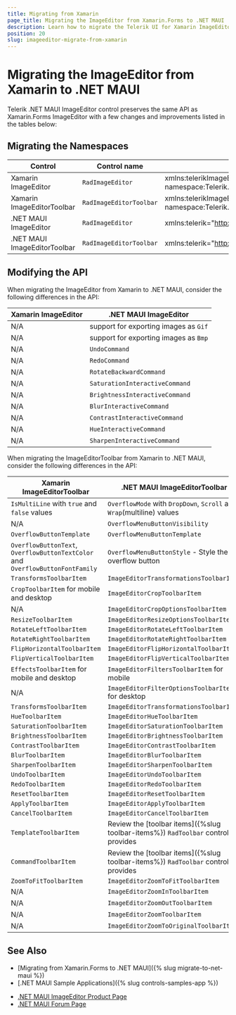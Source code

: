 ```yaml
---
title: Migrating from Xamarin
page_title: Migrating the ImageEditor from Xamarin.Forms to .NET MAUI
description: Learn how to migrate the Telerik UI for Xamarin ImageEditor to the Telerik UI for .NET MAUI framework by updating the namespaces and the incompatible NuGet packages.
position: 20
slug: imageeditor-migrate-from-xamarin
---
```


# Migrating the ImageEditor from Xamarin to .NET MAUI

Telerik .NET MAUI ImageEditor control preserves the same API as Xamarin.Forms ImageEditor with a few changes and improvements listed in the tables below:

## Migrating the Namespaces

| Control | Control name | XAML Namespcace | C# Namespace|
| --------------- | --------------- | --------------- | --------------- |
| Xamarin ImageEditor | `RadImageEditor` | xmlns:telerikImageEditor="clr-namespace:Telerik.XamarinForms.ImageEditor;assembly=Telerik.XamarinForms.ImageEditor" | using Telerik.XamarinForms.ImageEditor; |
| Xamarin ImageEditorToolbar | `RadImageEditorToolbar` | xmlns:telerikImageEditor="clr-namespace:Telerik.XamarinForms.ImageEditor;assembly=Telerik.XamarinForms.ImageEditor" | using Telerik.XamarinForms.ImageEditor; |
| .NET MAUI ImageEditor | `RadImageEditor` | xmlns:telerik="http://schemas.telerik.com/2022/xaml/maui" | using Telerik.Maui.Controls; |
| .NET MAUI ImageEditorToolbar | `RadImageEditorToolbar` | xmlns:telerik="http://schemas.telerik.com/2022/xaml/maui" | using Telerik.Maui.Controls; |


## Modifying the API

When migrating the ImageEditor from Xamarin to .NET MAUI, consider the following differences in the API:

| Xamarin ImageEditor | .NET MAUI ImageEditor |
| ------------- | --------------- |
| N/A | support for exporting images as `Gif` |
| N/A | support for exporting images as `Bmp` |
| N/A | `UndoCommand` |
| N/A | `RedoCommand` |
| N/A | `RotateBackwardCommand` |
| N/A | `SaturationInteractiveCommand` |
| N/A | `BrightnessInteractiveCommand` |
| N/A | `BlurInteractiveCommand` |
| N/A | `ContrastInteractiveCommand` |
| N/A | `HueInteractiveCommand` |
| N/A | `SharpenInteractiveCommand` |

When migrating the ImageEditorToolbar from Xamarin to .NET MAUI, consider the following differences in the API:

| Xamarin ImageEditorToolbar | .NET MAUI ImageEditorToolbar |
| ------------- | --------------- |
| `IsMultiLine` with `true` and `false` values | `OverflowMode` with `DropDown`, `Scroll` and `Wrap`(multiline) values  |
| N/A | `OverflowMenuButtonVisibility` |
| `OverflowButtonTemplate` | `OverflowMenuButtonTemplate` |
| `OverflowButtonText`, `OverflowButtonTextColor` and `OverflowButtonFontFamily` | `OverflowMenuButtonStyle` - Style the overflow button |
| `TransformsToolbarItem` | `ImageEditorTransformationsToolbarItem` |
| `CropToolbarItem` for mobile and desktop | `ImageEditorCropToolbarItem` |
| N/A | `ImageEditorCropOptionsToolbarItem` |
| `ResizeToolbarItem` | `ImageEditorResizeOptionsToolbarItem` |
| `RotateLeftToolbarItem` | `ImageEditorRotateLeftToolbarItem` |
| `RotateRightToolbarItem` | `ImageEditorRotateRightToolbarItem` |
| `FlipHorizontalToolbarItem` | `ImageEditorFlipHorizontalToolbarItem` |
| `FlipVerticalToolbarItem` | `ImageEditorFlipVerticalToolbarItem` |
| `EffectsToolbarItem` for mobile and desktop | `ImageEditorFiltersToolbarItem` for mobile |
| N/A | `ImageEditorFilterOptionsToolbarItem` for desktop |
| `TransformsToolbarItem` | `ImageEditorTransformationsToolbarItem` |
| `HueToolbarItem` | `ImageEditorHueToolbarItem` |
| `SaturationToolbarItem` | `ImageEditorSaturationToolbarItem` |
| `BrightnessToolbarItem` | `ImageEditorBrightnessToolbarItem` |
| `ContrastToolbarItem` | `ImageEditorContrastToolbarItem` |
| `BlurToolbarItem` | `ImageEditorBlurToolbarItem` |
| `SharpenToolbarItem` | `ImageEditorSharpenToolbarItem` |
| `UndoToolbarItem` | `ImageEditorUndoToolbarItem` |
| `RedoToolbarItem` | `ImageEditorRedoToolbarItem` |
| `ResetToolbarItem` | `ImageEditorResetToolbarItem` |
| `ApplyToolbarItem` | `ImageEditorApplyToolbarItem` |
| `CancelToolbarItem` | `ImageEditorCancelToolbarItem` |
| `TemplateToolbarItem` | Review the [toolbar items]({%slug toolbar-items%}) `RadToolbar` control provides |
| `CommandToolbarItem` | Review the [toolbar items]({%slug toolbar-items%}) `RadToolbar` control provides |
| `ZoomToFitToolbarItem` | `ImageEditorZoomToFitToolbarItem` |
| N/A | `ImageEditorZoomInToolbarItem` |
| N/A | `ImageEditorZoomOutToolbarItem` |
| N/A | `ImageEditorZoomToolbarItem` |
| N/A | `ImageEditorZoomToOriginalToolbarItem` |

## See Also

* [Migrating from Xamarin.Forms to .NET MAUI]({% slug migrate-to-net-maui %})
* [.NET MAUI Sample Applications]({% slug controls-samples-app %})
- [.NET MAUI ImageEditor Product Page](https://www.telerik.com/maui-ui/imageeditor)
- [.NET MAUI Forum Page](https://www.telerik.com/forums/maui?tagId=1853)

